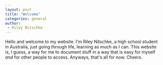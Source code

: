 ```yaml
---
layout: post
title: "Welcome"
categories: general
author:
 - Riley Nitschke
---
```

Hello and welcome to my website. I'm Riley Nitschke, a high school student in Australia, just going through life, learning as much as I can. This website is, I guess, a way for me to document stuff in a way that is easy for myself <i>and</i> for other people to access. Anyways, that's all for now. Cheers. 